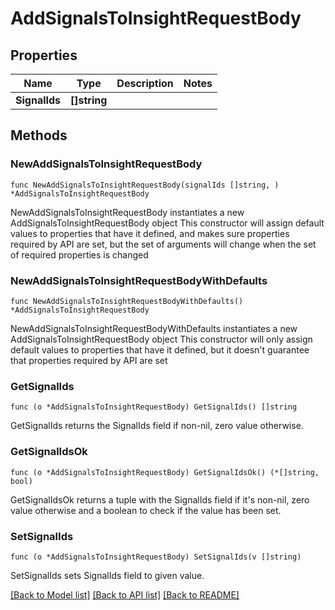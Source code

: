 # AddSignalsToInsightRequestBody

## Properties

Name | Type | Description | Notes
------------ | ------------- | ------------- | -------------
**SignalIds** | **[]string** |  | 

## Methods

### NewAddSignalsToInsightRequestBody

`func NewAddSignalsToInsightRequestBody(signalIds []string, ) *AddSignalsToInsightRequestBody`

NewAddSignalsToInsightRequestBody instantiates a new AddSignalsToInsightRequestBody object
This constructor will assign default values to properties that have it defined,
and makes sure properties required by API are set, but the set of arguments
will change when the set of required properties is changed

### NewAddSignalsToInsightRequestBodyWithDefaults

`func NewAddSignalsToInsightRequestBodyWithDefaults() *AddSignalsToInsightRequestBody`

NewAddSignalsToInsightRequestBodyWithDefaults instantiates a new AddSignalsToInsightRequestBody object
This constructor will only assign default values to properties that have it defined,
but it doesn't guarantee that properties required by API are set

### GetSignalIds

`func (o *AddSignalsToInsightRequestBody) GetSignalIds() []string`

GetSignalIds returns the SignalIds field if non-nil, zero value otherwise.

### GetSignalIdsOk

`func (o *AddSignalsToInsightRequestBody) GetSignalIdsOk() (*[]string, bool)`

GetSignalIdsOk returns a tuple with the SignalIds field if it's non-nil, zero value otherwise
and a boolean to check if the value has been set.

### SetSignalIds

`func (o *AddSignalsToInsightRequestBody) SetSignalIds(v []string)`

SetSignalIds sets SignalIds field to given value.



[[Back to Model list]](../README.md#documentation-for-models) [[Back to API list]](../README.md#documentation-for-api-endpoints) [[Back to README]](../README.md)


